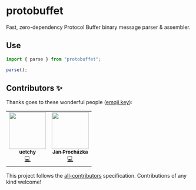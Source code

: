 # protobuffet

Fast, zero-dependency Protocol Buffer binary message parser & assembler.

## Use

```js
import { parse } from "protobuffet";

parse();
```

## Contributors ✨

Thanks goes to these wonderful people ([emoji key](https://allcontributors.org/docs/en/emoji-key)):

<!-- ALL-CONTRIBUTORS-LIST:START - Do not remove or modify this section -->
<!-- prettier-ignore-start -->
<!-- markdownlint-disable -->
<table>
  <tr>
    <td align="center"><a href="https://github.com/uetchy"><img src="https://avatars.githubusercontent.com/u/431808?v=4?s=100" width="100px;" alt=""/><br /><sub><b>uetchy</b></sub></a><br /><a href="https://github.com/uetchy/protobuffet/commits?author=uetchy" title="Code">💻</a></td>
    <td align="center"><a href="https://jan-prochazka.eu/"><img src="https://avatars.githubusercontent.com/u/1665677?v=4?s=100" width="100px;" alt=""/><br /><sub><b>Jan Procházka</b></sub></a><br /><a href="https://github.com/uetchy/protobuffet/commits?author=jprochazk" title="Code">💻</a></td>
  </tr>
</table>

<!-- markdownlint-restore -->
<!-- prettier-ignore-end -->

<!-- ALL-CONTRIBUTORS-LIST:END -->

This project follows the [all-contributors](https://github.com/all-contributors/all-contributors) specification. Contributions of any kind welcome!
